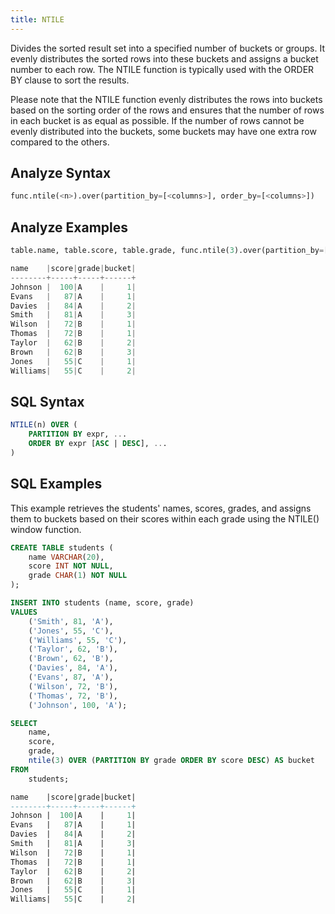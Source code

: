 ```yaml
---
title: NTILE
---
```


Divides the sorted result set into a specified number of buckets or groups. It evenly distributes the sorted rows into these buckets and assigns a bucket number to each row. The NTILE function is typically used with the ORDER BY clause to sort the results. 

Please note that the NTILE function evenly distributes the rows into buckets based on the sorting order of the rows and ensures that the number of rows in each bucket is as equal as possible. If the number of rows cannot be evenly distributed into the buckets, some buckets may have one extra row compared to the others.

## Analyze Syntax

```python
func.ntile(<n>).over(partition_by=[<columns>], order_by=[<columns>])
```

## Analyze Examples
```python
table.name, table.score, table.grade, func.ntile(3).over(partition_by=[table.grade], order_by=table.score).alias('bucket')

name    |score|grade|bucket|
--------+-----+-----+------+
Johnson |  100|A    |     1|
Evans   |   87|A    |     1|
Davies  |   84|A    |     2|
Smith   |   81|A    |     3|
Wilson  |   72|B    |     1|
Thomas  |   72|B    |     1|
Taylor  |   62|B    |     2|
Brown   |   62|B    |     3|
Jones   |   55|C    |     1|
Williams|   55|C    |     2|
```

## SQL Syntax

```sql
NTILE(n) OVER (
	PARTITION BY expr, ...
	ORDER BY expr [ASC | DESC], ...
)
```

## SQL Examples

This example retrieves the students' names, scores, grades, and assigns them to buckets based on their scores within each grade using the NTILE() window function.

```sql
CREATE TABLE students (
    name VARCHAR(20),
    score INT NOT NULL,
    grade CHAR(1) NOT NULL
);

INSERT INTO students (name, score, grade)
VALUES
    ('Smith', 81, 'A'),
    ('Jones', 55, 'C'),
    ('Williams', 55, 'C'),
    ('Taylor', 62, 'B'),
    ('Brown', 62, 'B'),
    ('Davies', 84, 'A'),
    ('Evans', 87, 'A'),
    ('Wilson', 72, 'B'),
    ('Thomas', 72, 'B'),
    ('Johnson', 100, 'A');

SELECT
    name,
    score,
    grade,
    ntile(3) OVER (PARTITION BY grade ORDER BY score DESC) AS bucket
FROM
    students;

name    |score|grade|bucket|
--------+-----+-----+------+
Johnson |  100|A    |     1|
Evans   |   87|A    |     1|
Davies  |   84|A    |     2|
Smith   |   81|A    |     3|
Wilson  |   72|B    |     1|
Thomas  |   72|B    |     1|
Taylor  |   62|B    |     2|
Brown   |   62|B    |     3|
Jones   |   55|C    |     1|
Williams|   55|C    |     2|
```
